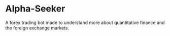 # Alpha-Seeker
A forex trading bot made to understand more about quantitative finance and the foreign exchange markets.
